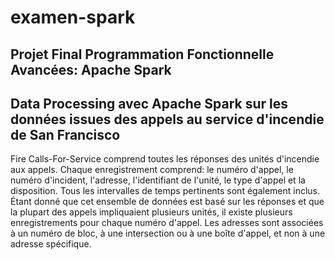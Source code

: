 # examen-spark

## Projet Final Programmation Fonctionnelle Avancées: Apache Spark

## Data Processing avec Apache Spark sur les données issues des appels au service d'incendie de San Francisco

Fire Calls-For-Service comprend toutes les réponses des unités d'incendie aux appels. 
Chaque enregistrement comprend: 
le numéro d'appel, le numéro d'incident, l'adresse, l'identifiant de l'unité, le type d'appel et la disposition. 
Tous les intervalles de temps pertinents sont également inclus.
Étant donné que cet ensemble de données est basé sur les réponses et que la plupart des appels impliquaient plusieurs unités, 
il existe plusieurs enregistrements pour chaque numéro d'appel. 
Les adresses sont associées à un numéro de bloc, à une intersection ou à une boîte d'appel, et non à une adresse spécifique.
